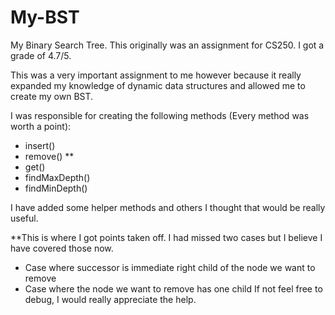 # My-BST
My Binary Search Tree. This originally was an assignment for CS250. I got a grade of 4.7/5.

This was a very important assignment to me however because it really expanded my knowledge of dynamic data structures and allowed me to create my own BST.

I was responsible for creating the following methods (Every method was worth a point):
- insert()
- remove() **
- get()
- findMaxDepth()
- findMinDepth()

I have added some helper methods and others I thought that would be really useful.

**This is where I got points taken off. I had missed two cases but I believe I have covered those now. 
- Case where successor is immediate right child of the node we want to remove
- Case where the node we want to remove has one child
If not feel free to debug, I would really appreciate the help.
